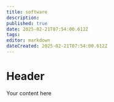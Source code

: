 ```yaml
---
title: software
description: 
published: true
date: 2025-02-21T07:54:00.612Z
tags: 
editor: markdown
dateCreated: 2025-02-21T07:54:00.612Z
---
```


# Header
Your content here
